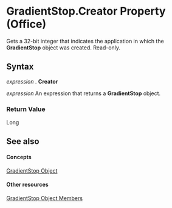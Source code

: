 
# GradientStop.Creator Property (Office)

Gets a 32-bit integer that indicates the application in which the  **GradientStop** object was created. Read-only.


## Syntax

 _expression_ . **Creator**

 _expression_ An expression that returns a **GradientStop** object.


### Return Value

Long


## See also


#### Concepts


[GradientStop Object](b5003bfc-9ac6-fd56-f214-a0d99db0cf07.md)
#### Other resources


[GradientStop Object Members](49a04149-e038-a52a-6bf8-ad05f9630605.md)
